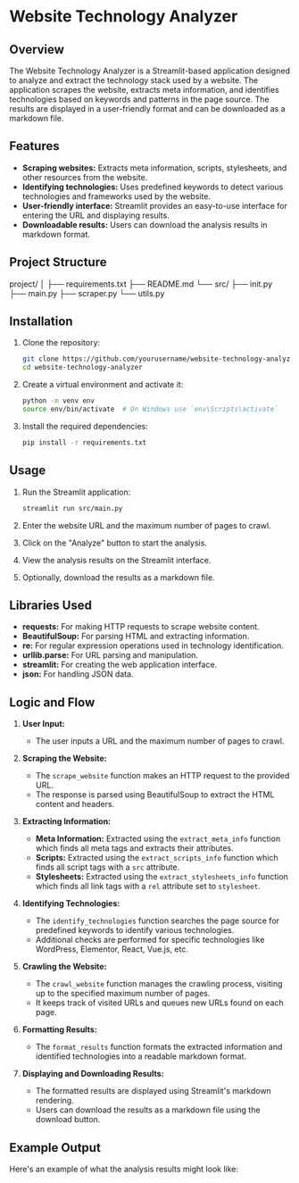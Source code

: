 # Website Technology Analyzer

## Overview

The Website Technology Analyzer is a Streamlit-based application designed to analyze and extract the technology stack used by a website. The application scrapes the website, extracts meta information, and identifies technologies based on keywords and patterns in the page source. The results are displayed in a user-friendly format and can be downloaded as a markdown file.

## Features

- **Scraping websites:** Extracts meta information, scripts, stylesheets, and other resources from the website.
- **Identifying technologies:** Uses predefined keywords to detect various technologies and frameworks used by the website.
- **User-friendly interface:** Streamlit provides an easy-to-use interface for entering the URL and displaying results.
- **Downloadable results:** Users can download the analysis results in markdown format.

## Project Structure

project/
│
├── requirements.txt
├── README.md
└── src/
├── init.py
├── main.py
├── scraper.py
└── utils.py


## Installation

1. Clone the repository:
    ```bash
    git clone https://github.com/yourusername/website-technology-analyzer.git
    cd website-technology-analyzer
    ```

2. Create a virtual environment and activate it:
    ```bash
    python -m venv env
    source env/bin/activate  # On Windows use `env\Scripts\activate`
    ```

3. Install the required dependencies:
    ```bash
    pip install -r requirements.txt
    ```

## Usage

1. Run the Streamlit application:
    ```bash
    streamlit run src/main.py
    ```

2. Enter the website URL and the maximum number of pages to crawl.

3. Click on the "Analyze" button to start the analysis.

4. View the analysis results on the Streamlit interface.

5. Optionally, download the results as a markdown file.

## Libraries Used

- **requests:** For making HTTP requests to scrape website content.
- **BeautifulSoup:** For parsing HTML and extracting information.
- **re:** For regular expression operations used in technology identification.
- **urllib.parse:** For URL parsing and manipulation.
- **streamlit:** For creating the web application interface.
- **json:** For handling JSON data.

## Logic and Flow

1. **User Input:**
   - The user inputs a URL and the maximum number of pages to crawl.
   
2. **Scraping the Website:**
   - The `scrape_website` function makes an HTTP request to the provided URL.
   - The response is parsed using BeautifulSoup to extract the HTML content and headers.

3. **Extracting Information:**
   - **Meta Information:** Extracted using the `extract_meta_info` function which finds all meta tags and extracts their attributes.
   - **Scripts:** Extracted using the `extract_scripts_info` function which finds all script tags with a `src` attribute.
   - **Stylesheets:** Extracted using the `extract_stylesheets_info` function which finds all link tags with a `rel` attribute set to `stylesheet`.

4. **Identifying Technologies:**
   - The `identify_technologies` function searches the page source for predefined keywords to identify various technologies.
   - Additional checks are performed for specific technologies like WordPress, Elementor, React, Vue.js, etc.

5. **Crawling the Website:**
   - The `crawl_website` function manages the crawling process, visiting up to the specified maximum number of pages.
   - It keeps track of visited URLs and queues new URLs found on each page.

6. **Formatting Results:**
   - The `format_results` function formats the extracted information and identified technologies into a readable markdown format.

7. **Displaying and Downloading Results:**
   - The formatted results are displayed using Streamlit's markdown rendering.
   - Users can download the results as a markdown file using the download button.

## Example Output

Here's an example of what the analysis results might look like: